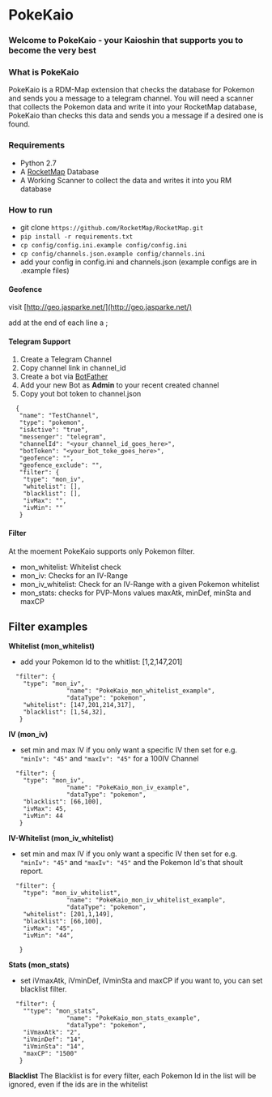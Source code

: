 # PokeKaio
### Welcome to PokeKaio - your Kaioshin that supports you to become the very best

### What is PokeKaio
PokeKaio is a RDM-Map extension that checks the database for Pokemon and sends you a message to a telegram channel.
You will need a scanner that collects the Pokemon data and write it into your RocketMap database, PokeKaio than checks this data and sends you a message if a desired one is found.


### Requirements
* Python 2.7
* A [RocketMap](https://github.com/RocketMap/RocketMap) Database 
* A Working Scanner to collect the data and writes it into you RM database


### How to run

- git clone ```https://github.com/RocketMap/RocketMap.git```
- ```pip install -r requirements.txt ```
- ```cp config/config.ini.example config/config.ini```
- ```cp config/channels.json.example config/channels.ini```
- add your config in config.ini and channels.json (example configs are in .example files)


#### Geofence
visit [http://geo.jasparke.net/](http://geo.jasparke.net/)

add at the end of each line a  ; 


#### Telegram Support

1. Create a Telegram Channel
2. Copy channel link in channel_id
3. Create a bot via [BotFather](https://core.telegram.org/bots#6-botfather)
4. Add your new Bot as **Admin** to your recent created channel
5. Copy yout bot token to channel.json 
 
```
  {
   "name": "TestChannel",
   "type": "pokemon",
   "isActive": "true",
   "messenger": "telegram",
   "channelId": "<your_channel_id_goes_here>",
   "botToken": "<your_bot_toke_goes_here>",
   "geofence": "",
   "geofence_exclude": "",
   "filter": {
    "type": "mon_iv",
    "whitelist": [],
    "blacklist": [],
    "ivMax": "",
    "ivMin": ""
   }

```
#### Filter

At the moement PokeKaio supports only Pokemon filter.

* mon_whitelist: Whitelist check
* mon_iv: Checks for an IV-Range
* mon_iv_whitelist: Check for an IV-Range with a given Pokemon whitelist
* mon_stats: checks for PVP-Mons values maxAtk, minDef, minSta and maxCP


## Filter examples

**Whitelist (mon_whitelist)**

* add your Pokemon Id to the whitlist: [1,2,147,201]

``` 
  "filter": {
    "type": "mon_iv",
				"name": "PokeKaio_mon_whitelist_example",
				"dataType": "pokemon",
    "whitelist": [147,201,214,317],
    "blacklist": [1,54,32],
   }
```   
  

**IV (mon_iv)** 
* set min and max IV if you only want a specific IV then set for e.g. ```"minIv": "45"``` and ```"maxIv": "45"``` for a 100IV Channel
```  
  "filter": {
    "type": "mon_iv",
				"name": "PokeKaio_mon_iv_example",
				"dataType": "pokemon",
    "blacklist": [66,100],
    "ivMax": 45,
    "ivMin": 44
   }
```

**IV-Whitelist (mon_iv_whitelist)** 
* set min and max IV if you only want a specific IV then set for e.g. ```"minIv": "45"``` and ```"maxIv": "45"``` and the Pokemon Id's that shoult report.
```  
  "filter": {
    "type": "mon_iv_whitelist",
				"name": "PokeKaio_mon_iv_whitelist_example",
				"dataType": "pokemon",
    "whitelist": [201,1,149],
    "blacklist": [66,100],
    "ivMax": "45",
    "ivMin": "44",

   }
```

**Stats (mon_stats)** 
* set  iVmaxAtk, iVminDef, iVminSta and maxCP if you want to, you can set blacklist filter.
```  
  "filter": {
    ""type": "mon_stats",
				"name": "PokeKaio_mon_stats_example",
				"dataType": "pokemon",
    "iVmaxAtk": "2",
    "iVminDef": "14",
    "iVminSta": "14",
    "maxCP": "1500"
   }
```
**Blacklist** The Blacklist is for every filter, each Pokemon Id in the list will be ignored, even if the ids are in the whitelist
